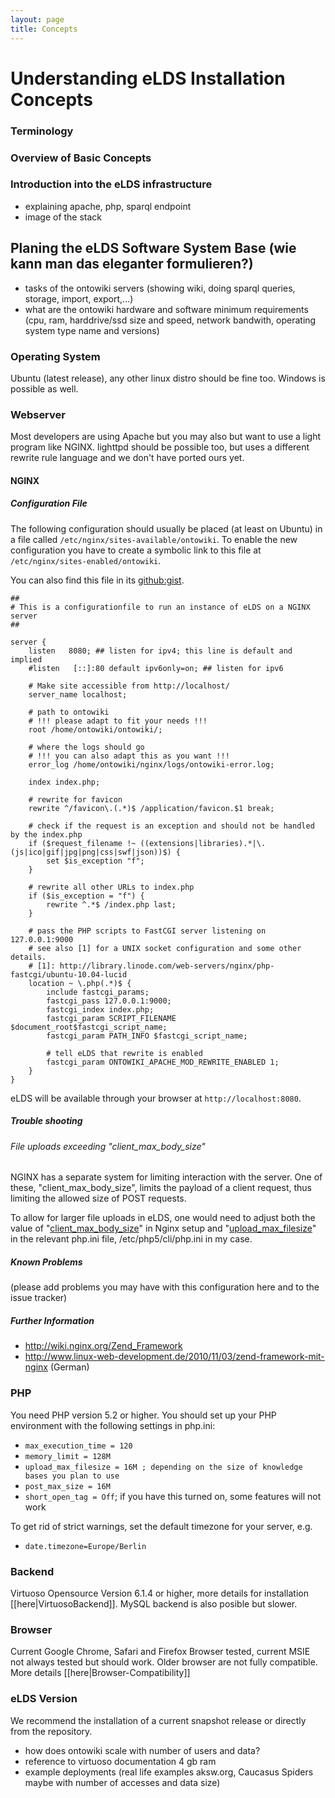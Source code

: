 ```yaml
---
layout: page
title: Concepts
---
```


# Understanding eLDS Installation Concepts

### Terminology
### Overview of Basic Concepts
### Introduction into the eLDS infrastructure
- explaining apache, php, sparql endpoint
- image of the stack

## Planing the eLDS Software System Base (wie kann man das eleganter formulieren?)

- tasks of the ontowiki servers (showing wiki, doing sparql queries, storage, import, export,...)
- what are the ontowiki hardware and software minimum requirements (cpu, ram, harddrive/ssd size and speed, network bandwith, operating system type name and versions)
### Operating System

Ubuntu (latest release), any other linux distro should be fine too. Windows is possible as well.

### Webserver
Most developers are using Apache but you may also but want to use a light program like NGINX. lighttpd should be possible too, but uses a different rewrite rule language and we don't have ported ours yet.

#### NGINX

##### Configuration File
The following configuration should usually be placed (at least on Ubuntu) in a file called `/etc/nginx/sites-available/ontowiki`. To enable the new configuration you have to create a symbolic link to this file at `/etc/nginx/sites-enabled/ontowiki`.

You can also find this file in its [github:gist](https://gist.github.com/3739707).

    ##
    # This is a configurationfile to run an instance of eLDS on a NGINX server
    ##
    
    server {
        listen   8080; ## listen for ipv4; this line is default and implied
        #listen   [::]:80 default ipv6only=on; ## listen for ipv6
    
        # Make site accessible from http://localhost/
        server_name localhost;
    
        # path to ontowiki
        # !!! please adapt to fit your needs !!!
        root /home/ontowiki/ontowiki/;
    
        # where the logs should go
        # !!! you can also adapt this as you want !!!
        error_log /home/ontowiki/nginx/logs/ontowiki-error.log;
    
        index index.php;
    
        # rewrite for favicon
        rewrite ^/favicon\.(.*)$ /application/favicon.$1 break;
    
        # check if the request is an exception and should not be handled by the index.php
        if ($request_filename !~ ((extensions|libraries).*|\.(js|ico|gif|jpg|png|css|swf|json))$) {
            set $is_exception "f";
        }
    
        # rewrite all other URLs to index.php
        if ($is_exception = "f") {
            rewrite ^.*$ /index.php last;
        }
    
        # pass the PHP scripts to FastCGI server listening on 127.0.0.1:9000
        # see also [1] for a UNIX socket configuration and some other details.
        # [1]: http://library.linode.com/web-servers/nginx/php-fastcgi/ubuntu-10.04-lucid
        location ~ \.php(.*)$ {
            include fastcgi_params;
            fastcgi_pass 127.0.0.1:9000;
            fastcgi_index index.php;
            fastcgi_param SCRIPT_FILENAME $document_root$fastcgi_script_name;
            fastcgi_param PATH_INFO $fastcgi_script_name;
    
            # tell eLDS that rewrite is enabled
            fastcgi_param ONTOWIKI_APACHE_MOD_REWRITE_ENABLED 1;
        }
    }

eLDS will be available through your browser at `http://localhost:8080`.

##### Trouble shooting
###### File uploads exceeding "client_max_body_size"
NGINX has a separate system for limiting interaction with the server. One of these, "client_max_body_size", limits the payload of a client request, thus limiting the allowed size of POST requests.  

To allow for larger file uploads in eLDS, one would need to adjust both the value of "[client_max_body_size](http://wiki.nginx.org/HttpCoreModule#client_max_body_size)" in Nginx setup and "[upload_max_filesize](http://www.php.net/manual/ini.core.php#ini.upload-max-filesize)" in the relevant php.ini file, /etc/php5/cli/php.ini in my case.  

##### Known Problems


(please add problems you may have with this configuration here and to the issue tracker)

##### Further Information
- <http://wiki.nginx.org/Zend_Framework>
- <http://www.linux-web-development.de/2010/11/03/zend-framework-mit-nginx> (German)

### PHP
You need PHP version 5.2 or higher.
You should set up your PHP environment with the following settings in php.ini:
  * `max_execution_time = 120`
  * `memory_limit = 128M`
  * `upload_max_filesize = 16M ; depending on the size of knowledge bases you plan to use`
  * `post_max_size = 16M`
  * `short_open_tag = Off`; if you have this turned on, some features will not work

To get rid of strict warnings, set the default timezone for your server, e.g.
  * `date.timezone=Europe/Berlin`

### Backend
Virtuoso Opensource Version 6.1.4 or higher, more details for installation [[here|VirtuosoBackend]]. MySQL backend is also posible but slower.

### Browser
Current Google Chrome, Safari and Firefox Browser tested, current MSIE not always tested but should work. Older browser are not fully compatible. More details [[here|Browser-Compatibility]]

### eLDS Version
We recommend the installation of a current snapshot release or directly from the repository.

- how does ontowiki scale with number of users and data? 
- reference to virtuoso documentation
4 gb ram
- example deployments (real life examples aksw.org, Caucasus Spiders maybe with number of accesses and data size)
<Setup>
